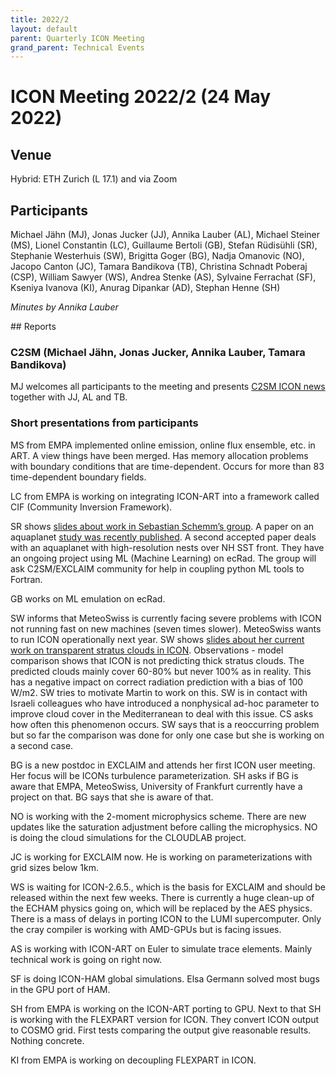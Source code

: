 ```yaml
---
title: 2022/2
layout: default
parent: Quarterly ICON Meeting
grand_parent: Technical Events
---
```

# ICON Meeting 2022/2 (24 May 2022)

## Venue
Hybrid: ETH Zurich (L 17.1) and via Zoom

## Participants
Michael Jähn (MJ), Jonas Jucker (JJ), Annika Lauber (AL), Michael Steiner (MS), Lionel Constantin (LC), Guillaume Bertoli (GB), Stefan Rüdisühli (SR), Stephanie Westerhuis (SW), Brigitta Goger (BG), Nadja Omanovic (NO), Jacopo Canton (JC), Tamara Bandikova (TB), Christina Schnadt Poberaj (CSP), William Sawyer (WS), Andrea Stenke (AS), Sylvaine Ferrachat (SF), Kseniya Ivanova (KI), Anurag Dipankar (AD), Stephan Henne (SH)

_Minutes by Annika Lauber_

## Reports

### C2SM (Michael Jähn, Jonas Jucker, Annika Lauber, Tamara Bandikova)
MJ welcomes all participants to the meeting and presents [C2SM ICON news](https://polybox.ethz.ch/index.php/s/z2jW7nzNELs2jJz) together with JJ, AL and TB.

### Short presentations from participants
MS from EMPA implemented online emission, online flux ensemble, etc. in ART. A view things have been merged.
Has memory allocation problems with boundary conditions that are time-dependent. Occurs for more than 83 time-dependent boundary fields.

LC from EMPA is working on integrating ICON-ART into a framework called CIF (Community Inversion Framework).

SR shows [slides about work in Sebastian Schemm’s group](https://polybox.ethz.ch/index.php/s/r5aMGXbOOIqEIle). 
A paper on an aquaplanet [study was recently published](https://doi.org/10.5194/wcd-3-601-2022). 
A second accepted paper deals with an aquaplanet with high-resolution nests over NH SST front.
They have an ongoing project using ML (Machine Learning) on ecRad. The group will ask C2SM/EXCLAIM community for help in coupling python ML tools to Fortran.

GB works on ML emulation on ecRad.

SW informs that MeteoSwiss is currently facing severe problems with ICON not running fast on new machines (seven times slower).
MeteoSwiss wants to run ICON operationally next year.
SW shows [slides about her current work on transparent stratus clouds in ICON](https://polybox.ethz.ch/index.php/s/U4suPgr5LvpiZjO). 
Observations - model comparison shows that ICON is not predicting thick stratus clouds. 
The predicted clouds mainly cover 60-80% but never 100% as in reality. This has a negative impact on correct radiation prediction with a bias of 100 W/m2. SW tries to motivate Martin to work on this. SW is in contact with Israeli colleagues who have introduced a nonphysical ad-hoc parameter to improve cloud cover in the Mediterranean to deal with this issue.
CS asks how often this phenomenon occurs.
SW says that is a reoccurring problem but so far the comparison was done for only one case but she is working on a second case.

BG is a new postdoc in EXCLAIM and attends her first ICON user meeting. Her focus will be ICONs turbulence parameterization.
SH asks if BG is aware that EMPA, MeteoSwiss, University of Frankfurt currently have a project on that.
BG says that she is aware of that.

NO is working with the 2-moment microphysics scheme. There are new updates like the saturation adjustment before calling the microphysics. NO is doing the cloud simulations for the CLOUDLAB project.

JC is working for EXCLAIM now. He is working on parameterizations with grid sizes below 1km. 

WS is waiting for ICON-2.6.5., which is the basis for EXCLAIM and should be released within the next few weeks. There is currently a huge clean-up of the ECHAM physics going on, which will be replaced by the AES physics. 
There is a mass of delays in porting ICON to the LUMI supercomputer. Only the cray compiler is working with AMD-GPUs but is facing issues.

AS is working with ICON-ART on Euler to simulate trace elements. Mainly technical work is going on right now.

SF is doing ICON-HAM global simulations. Elsa Germann solved most bugs in the GPU port of HAM.

SH from EMPA is working on the ICON-ART porting to GPU. Next to that SH is working with the FLEXPART version for ICON. They convert ICON output to COSMO grid. First tests comparing the output give reasonable results. Nothing concrete.

KI from EMPA is working on decoupling FLEXPART in ICON.
